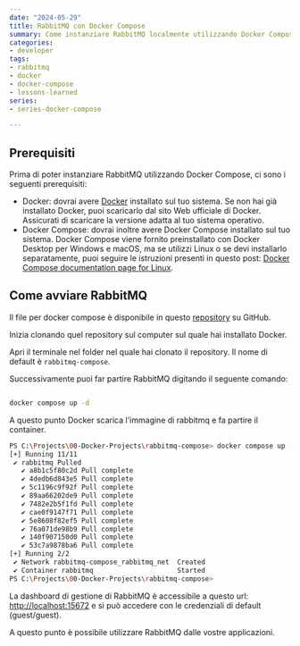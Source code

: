 ```yaml
---
date: "2024-05-29"
title: RabbitMQ con Docker Compose
summary: Come instanziare RabbitMQ localmente utilizzando Docker Compose
categories:
- developer
tags:
- rabbitmq
- docker
- docker-compose
- lessons-learned
series:
- series-docker-compose

---
```


## Prerequisiti

Prima di poter instanziare RabbitMQ utilizzando Docker Compose, ci sono i seguenti prerequisiti:

- Docker: dovrai avere [Docker](https://docs.docker.com/get-docker/) installato sul tuo sistema. Se non hai già installato Docker, puoi scaricarlo dal sito Web ufficiale di Docker. Assicurati di scaricare la versione adatta al tuo sistema operativo.
- Docker Compose: dovrai inoltre avere Docker Compose installato sul tuo sistema. Docker Compose viene fornito preinstallato con Docker Desktop per Windows e macOS, ma se utilizzi Linux o se devi installarlo separatamente, puoi seguire le istruzioni presenti in questo post: [Docker Compose documentation page for Linux](https://docs.docker.com/compose/install/linux/).


## Come avviare RabbitMQ

Il file per docker compose è disponibile in questo [repository](https://github.com/kingsor/rabbitmq-compose) su GitHub.

Inizia clonando quel repository sul computer sul quale hai installato Docker.

Apri il terminale nel folder nel quale hai clonato il repository. Il nome di default è `rabbitmq-compose`.

Successivamente puoi far partire RabbitMQ digitando il seguente comando:

```bash

docker compose up -d

```

A questo punto Docker scarica l'immagine di rabbitmq e fa partire il container.


```bash
PS C:\Projects\00-Docker-Projects\rabbitmq-compose> docker compose up -d
[+] Running 11/11
 ✔ rabbitmq Pulled                                                                                                20.1s
   ✔ a8b1c5f80c2d Pull complete                                                                                   11.8s
   ✔ 4dedb6d843e5 Pull complete                                                                                   14.2s
   ✔ 5c1196c9f92f Pull complete                                                                                   14.5s
   ✔ 89aa66202de9 Pull complete                                                                                   14.6s
   ✔ 7482e2b5f1fd Pull complete                                                                                   16.5s
   ✔ cae0f9147f71 Pull complete                                                                                   16.5s
   ✔ 5e8608f82ef5 Pull complete                                                                                   16.6s
   ✔ 76a071de98b9 Pull complete                                                                                   16.6s
   ✔ 140f907150d0 Pull complete                                                                                   16.6s
   ✔ 53c7a9878ba6 Pull complete                                                                                   17.6s
[+] Running 2/2
 ✔ Network rabbitmq-compose_rabbitmq_net  Created                                                                  0.2s
 ✔ Container rabbitmq                     Started                                                                  1.2s
PS C:\Projects\00-Docker-Projects\rabbitmq-compose>

```

La dashboard di gestione di RabbitMQ è accessibile a questo url: [http://localhost:15672](http://localhost:15672) e si può accedere con le credenziali di default (guest/guest).

A questo punto è possibile utilizzare RabbitMQ dalle vostre applicazioni.

